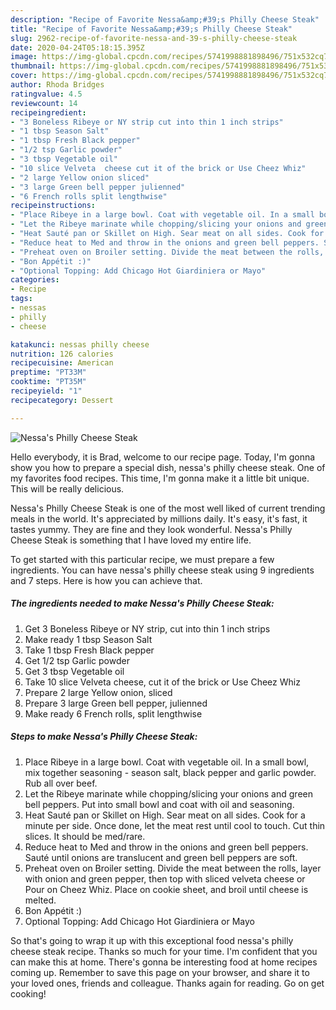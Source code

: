 ```yaml
---
description: "Recipe of Favorite Nessa&amp;#39;s Philly Cheese Steak"
title: "Recipe of Favorite Nessa&amp;#39;s Philly Cheese Steak"
slug: 2962-recipe-of-favorite-nessa-and-39-s-philly-cheese-steak
date: 2020-04-24T05:18:15.395Z
image: https://img-global.cpcdn.com/recipes/5741998881898496/751x532cq70/nessas-philly-cheese-steak-recipe-main-photo.jpg
thumbnail: https://img-global.cpcdn.com/recipes/5741998881898496/751x532cq70/nessas-philly-cheese-steak-recipe-main-photo.jpg
cover: https://img-global.cpcdn.com/recipes/5741998881898496/751x532cq70/nessas-philly-cheese-steak-recipe-main-photo.jpg
author: Rhoda Bridges
ratingvalue: 4.5
reviewcount: 14
recipeingredient:
- "3 Boneless Ribeye or NY strip cut into thin 1 inch strips"
- "1 tbsp Season Salt"
- "1 tbsp Fresh Black pepper"
- "1/2 tsp Garlic powder"
- "3 tbsp Vegetable oil"
- "10 slice Velveta  cheese cut it of the brick or Use Cheez Whiz"
- "2 large Yellow onion sliced"
- "3 large Green bell pepper julienned"
- "6 French rolls split lengthwise"
recipeinstructions:
- "Place Ribeye in a large bowl. Coat with vegetable oil. In a small bowl, mix together seasoning - season salt, black pepper and garlic powder. Rub all over beef."
- "Let the Ribeye marinate while chopping/slicing your onions and green bell peppers. Put into small bowl and coat with oil and seasoning."
- "Heat Sauté pan or Skillet on High. Sear meat on all sides. Cook for a minute per side. Once done, let the meat rest until cool to touch. Cut thin slices. It should be med/rare."
- "Reduce heat to Med and throw in the onions and green bell peppers. Sauté until onions are translucent and green bell peppers are soft."
- "Preheat oven on Broiler setting. Divide the meat between the rolls, layer with onion and green pepper, then top with sliced velveta cheese or Pour on Cheez  Whiz. Place on cookie sheet, and broil until cheese is melted."
- "Bon Appétit :)"
- "Optional Topping: Add Chicago Hot Giardiniera or Mayo"
categories:
- Recipe
tags:
- nessas
- philly
- cheese

katakunci: nessas philly cheese 
nutrition: 126 calories
recipecuisine: American
preptime: "PT33M"
cooktime: "PT35M"
recipeyield: "1"
recipecategory: Dessert

---
```



![Nessa&#39;s Philly Cheese Steak](https://img-global.cpcdn.com/recipes/5741998881898496/751x532cq70/nessas-philly-cheese-steak-recipe-main-photo.jpg)

Hello everybody, it is Brad, welcome to our recipe page. Today, I'm gonna show you how to prepare a special dish, nessa&#39;s philly cheese steak. One of my favorites food recipes. This time, I'm gonna make it a little bit unique. This will be really delicious.

Nessa&#39;s Philly Cheese Steak is one of the most well liked of current trending meals in the world. It's appreciated by millions daily. It's easy, it's fast, it tastes yummy. They are fine and they look wonderful. Nessa&#39;s Philly Cheese Steak is something that I have loved my entire life.




To get started with this particular recipe, we must prepare a few ingredients. You can have nessa&#39;s philly cheese steak using 9 ingredients and 7 steps. Here is how you can achieve that.

<!--inarticleads1-->

##### The ingredients needed to make Nessa&#39;s Philly Cheese Steak:

1. Get 3 Boneless Ribeye or NY strip, cut into thin 1 inch strips
1. Make ready 1 tbsp Season Salt
1. Take 1 tbsp Fresh Black pepper
1. Get 1/2 tsp Garlic powder
1. Get 3 tbsp Vegetable oil
1. Take 10 slice Velveta  cheese, cut it of the brick or Use Cheez Whiz
1. Prepare 2 large Yellow onion, sliced
1. Prepare 3 large Green bell pepper, julienned
1. Make ready 6 French rolls, split lengthwise




<!--inarticleads2-->

##### Steps to make Nessa&#39;s Philly Cheese Steak:

1. Place Ribeye in a large bowl. Coat with vegetable oil. In a small bowl, mix together seasoning - season salt, black pepper and garlic powder. Rub all over beef.
1. Let the Ribeye marinate while chopping/slicing your onions and green bell peppers. Put into small bowl and coat with oil and seasoning.
1. Heat Sauté pan or Skillet on High. Sear meat on all sides. Cook for a minute per side. Once done, let the meat rest until cool to touch. Cut thin slices. It should be med/rare.
1. Reduce heat to Med and throw in the onions and green bell peppers. Sauté until onions are translucent and green bell peppers are soft.
1. Preheat oven on Broiler setting. Divide the meat between the rolls, layer with onion and green pepper, then top with sliced velveta cheese or Pour on Cheez  Whiz. Place on cookie sheet, and broil until cheese is melted.
1. Bon Appétit :)
1. Optional Topping: Add Chicago Hot Giardiniera or Mayo




So that's going to wrap it up with this exceptional food nessa&#39;s philly cheese steak recipe. Thanks so much for your time. I'm confident that you can make this at home. There's gonna be interesting food at home recipes coming up. Remember to save this page on your browser, and share it to your loved ones, friends and colleague. Thanks again for reading. Go on get cooking!
